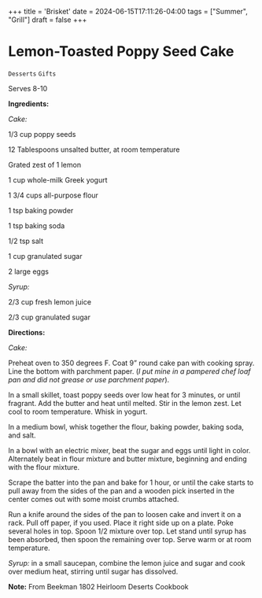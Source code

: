 +++
title = 'Brisket'
date = 2024-06-15T17:11:26-04:00
tags = ["Summer", "Grill"]
draft = false
+++
# Lemon-Toasted Poppy Seed Cake

`Desserts` `Gifts`

Serves 8-10

**Ingredients:**

_Cake:_

1/3 cup poppy seeds

12 Tablespoons unsalted butter, at room temperature 

Grated zest of 1 lemon

1 cup whole-milk Greek yogurt

1 3/4 cups all-purpose flour 

1 tsp baking powder

1 tsp baking soda

1/2 tsp salt

1 cup granulated sugar

2 large eggs

_Syrup:_

2/3 cup fresh lemon juice

2/3 cup granulated sugar

**Directions:**

_Cake:_

Preheat oven to 350 degrees F. Coat 9” round cake pan with cooking spray. Line the bottom with parchment paper. (_I put mine in a pampered chef loaf pan and did not grease or use parchment paper_).

In a small skillet, toast poppy seeds over low heat for 3 minutes, or until fragrant. Add the butter and heat until melted. Stir in the lemon zest. Let cool to room temperature. Whisk in yogurt. 

In a medium bowl, whisk together the flour, baking powder, baking soda, and salt. 

In a bowl with an electric mixer, beat the sugar and eggs until light in color. Alternately beat in flour mixture and butter mixture, beginning and ending with the flour mixture. 

Scrape the batter into the pan and bake for 1 hour, or until the cake starts to pull away from the sides of the pan and a wooden pick inserted in the center comes out with some moist crumbs attached. 

Run a knife around the sides of the pan to loosen cake and invert it on a rack. Pull off paper, if you used. Place it right side up on a plate. Poke several holes in top. Spoon 1/2 mixture over top. Let stand until syrup has been absorbed, then spoon the remaining over top. Serve warm or at room temperature. 

_Syrup:_ in a small saucepan, combine the lemon juice and sugar and cook over medium heat, stirring until sugar has dissolved. 

**Note:** From Beekman 1802 Heirloom Deserts Cookbook 
